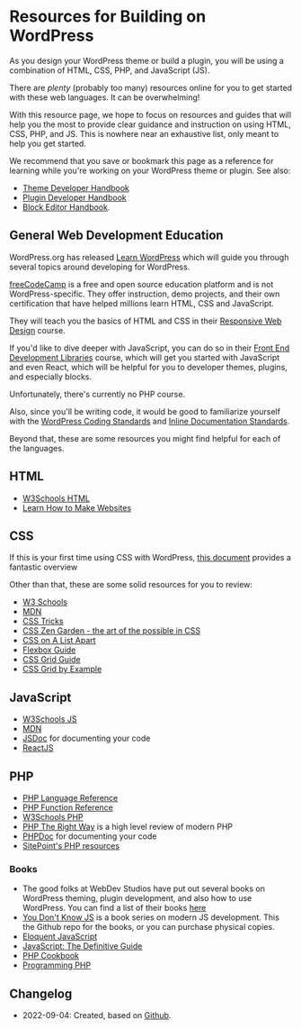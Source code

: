 # Resources for Building on WordPress

As you design your WordPress theme or build a plugin, you will be using a combination of HTML, CSS, PHP, and JavaScript (JS).

There are *plenty* (probably too many) resources online for you to get started with these web languages. It can be overwhelming!

With this resource page, we hope to focus on resources and guides that will help you the most to provide clear guidance and instruction on using HTML, CSS, PHP, and JS. This is nowhere near an exhaustive list, only meant to help you get started.

We recommend that you save or bookmark this page as a reference for learning while you're working on your WordPress theme or plugin. See also:
- [Theme Developer Handbook](https://developer.wordpress.org/themes/)
- [Plugin Developer Handbook](https://developer.wordpress.org/plugins/)
- [Block Editor Handbook](https://developer.wordpress.org/block-editor/).

## General Web Development Education

WordPress.org has released [Learn WordPress](https://learn.wordpress.org/) which will guide you through several topics around developing for WordPress.

[freeCodeCamp](https://freecodecamp.org/) is a free and open source education platform and is not WordPress-specific. They offer instruction, demo projects, and their own certification that have helped millions learn HTML, CSS and JavaScript.

They will teach you the basics of HTML and CSS in their [Responsive Web Design](https://www.freecodecamp.org/learn/2022/responsive-web-design/) course.

If you'd like to dive deeper with JavaScript, you can do so in their [Front End Development Libraries](https://www.freecodecamp.org/learn/front-end-development-libraries/#bootstrap) course, which will get you started with JavaScript and even React, which will be helpful for you to developer themes, plugins, and especially blocks.

Unfortunately, there's currently no PHP course.

Also, since you'll be writing code, it would be good to familiarize yourself with the [WordPress Coding Standards](https://developer.wordpress.org/coding-standards/) and [Inline Documentation Standards](https://developer.wordpress.org/coding-standards/inline-documentation-standards/).

Beyond that, these are some resources you might find helpful for each of the languages.

## HTML

- [W3Schools HTML](https://www.w3schools.com/tags/default.asp)
- [Learn How to Make Websites](https://developer.mozilla.org/en-US/learn)

## CSS

If this is your first time using CSS with WordPress, [this document](https://wordpress.org/support/article/css/) provides a fantastic overview

Other than that, these are some solid resources for you to review:

- [W3 Schools](https://www.w3schools.com/cssref/default.asp)
- [MDN](https://developer.mozilla.org/en-US/docs/CSS)
- [CSS Tricks](http://css-tricks.com/)
- [CSS Zen Garden - the art of the possible in CSS](http://www.csszengarden.com/)
- [CSS on A List Apart](https://alistapart.com/blog/topic/css/)
- [Flexbox Guide](https://duckduckgo.com/?q=css+tricks+flexbox&ia=web)
- [CSS Grid Guide](https://duckduckgo.com/?q=css+tricks+grid&ia=web)
- [CSS Grid by Example](https://gridbyexample.com/)

## JavaScript

- [W3Schools JS](https://www.w3schools.com/js/default.asp)
- [MDN](https://developer.mozilla.org/en-US/docs/Web/javascript)
- [JSDoc](https://jsdoc.app/about-getting-started.html) for documenting your code
- [ReactJS](https://reactjs.org/)

## PHP

- [PHP Language Reference](http://php.net/manual/en/langref.php)
- [PHP Function Reference](http://php.net/manual/en/funcref.php)
- [W3Schools PHP](https://www.w3schools.com/php/default.asp)
- [PHP The Right Way](http://www.phptherightway.com/) is a high level review of modern PHP
- [PHPDoc](https://www.phpdoc.org/docs/latest/index.html) for documenting your code
- [SitePoint's PHP resources](https://www.sitepoint.com/php/)

### Books

- The good folks at WebDev Studios have put out several books on WordPress theming, plugin development, and also how to use WordPress. You can find a list of their books [here](https://webdevstudios.com/books/)
- [You Don't Know JS](https://github.com/getify/You-Dont-Know-JS) is a book series on modern JS development. This the Github repo for the books, or you can purchase physical copies.
- [Eloquent JavaScript](https://eloquentjavascript.net/)
- [JavaScript: The Definitive Guide](https://www.oreilly.com/library/view/javascript-the-definitive/9781491952016/)
- [PHP Cookbook](https://www.oreilly.com/library/view/php-cookbook/9781098121310/)
- [Programming PHP](https://www.oreilly.com/library/view/programming-php-4th/9781492054122/)

## Changelog

- 2022-09-04: Created, based on [Github](https://github.com/WordPress/Documentation-Issue-Tracker/issues/328#issuecomment-1144870008).
